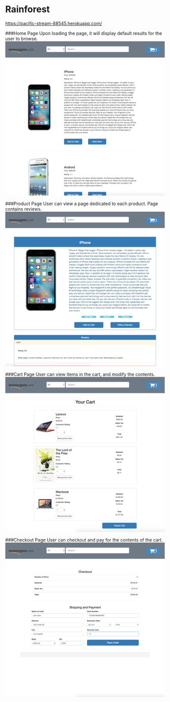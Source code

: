 # Rainforest
https://pacific-stream-88545.herokuapp.com/

###Home Page
Upon loading the page, it will display default results for the user to browse.
![Rainforest Search Page](https://github.com/Benjamin-Gnewuch/rainforest/blob/master/screenshots/rainforest%20home.png)

###Product Page
User can view a page dedicated to each product. Page contains reviews.
![Rainforest Product Page](https://github.com/Benjamin-Gnewuch/rainforest/blob/master/screenshots/rainforestproduct.png)

###Cart Page
User can view items in the cart, and modify the contents.
![Rainforest Cart Page](https://github.com/Benjamin-Gnewuch/rainforest/blob/master/screenshots/rainforest%20cart.png)


###Checkout Page
User can checkout and pay for the contents of the cart.
![Rainforest Checkout Page](https://github.com/Benjamin-Gnewuch/rainforest/blob/master/screenshots/rainforest%20checkout.png)
